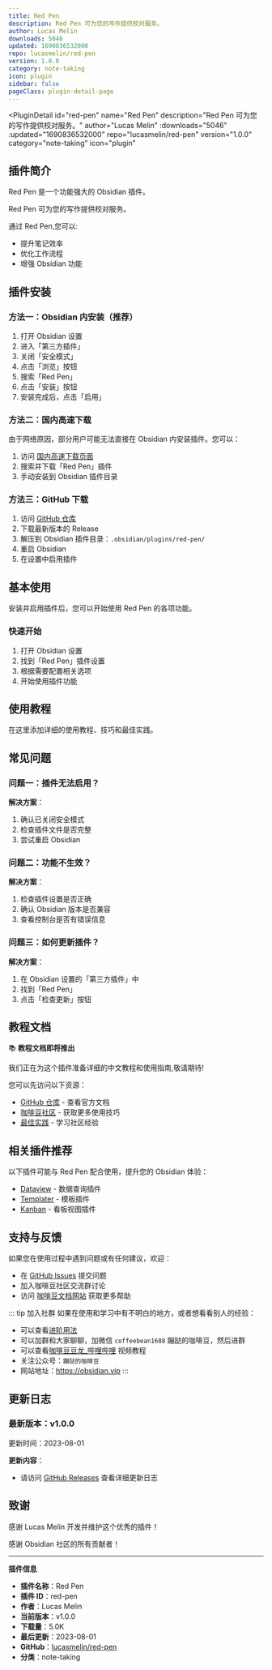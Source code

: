 ```yaml
---
title: Red Pen
description: Red Pen 可为您的写作提供校对服务。
author: Lucas Melin
downloads: 5046
updated: 1690836532000
repo: lucasmelin/red-pen
version: 1.0.0
category: note-taking
icon: plugin
sidebar: false
pageClass: plugin-detail-page
---
```


<PluginDetail
  id="red-pen"
  name="Red Pen"
  description="Red Pen 可为您的写作提供校对服务。"
  author="Lucas Melin"
  :downloads="5046"
  :updated="1690836532000"
  repo="lucasmelin/red-pen"
  version="1.0.0"
  category="note-taking"
  icon="plugin"
>

<!-- AUTO_GENERATED_START -->
## 插件简介

Red Pen 是一个功能强大的 Obsidian 插件。

Red Pen 可为您的写作提供校对服务。

通过 Red Pen,您可以:

- 提升笔记效率
- 优化工作流程
- 增强 Obsidian 功能

<!-- AUTO_GENERATED_END -->

<!-- AUTO_GENERATED_START -->
## 插件安装

### 方法一：Obsidian 内安装（推荐）

1. 打开 Obsidian 设置
2. 进入「第三方插件」
3. 关闭「安全模式」
4. 点击「浏览」按钮
5. 搜索「Red Pen」
6. 点击「安装」按钮
7. 安装完成后，点击「启用」

### 方法二：国内高速下载

由于网络原因，部分用户可能无法直接在 Obsidian 内安装插件。您可以：

1. 访问 [国内高速下载页面](/zh/documentation/obsidian-plugins-download.html)
2. 搜索并下载「Red Pen」插件
3. 手动安装到 Obsidian 插件目录

### 方法三：GitHub 下载

1. 访问 [GitHub 仓库](https://github.com/lucasmelin/red-pen)
2. 下载最新版本的 Release
3. 解压到 Obsidian 插件目录：`.obsidian/plugins/red-pen/`
4. 重启 Obsidian
5. 在设置中启用插件

## 基本使用

安装并启用插件后，您可以开始使用 Red Pen 的各项功能。

### 快速开始

1. 打开 Obsidian 设置
2. 找到「Red Pen」插件设置
3. 根据需要配置相关选项
4. 开始使用插件功能

<!-- AUTO_GENERATED_END -->

<!-- CUSTOM_CONTENT_START:tutorial -->
## 使用教程

在这里添加详细的使用教程、技巧和最佳实践。

<!-- CUSTOM_CONTENT_END:tutorial -->

<!-- SHARED_CONTENT_START -->
## 常见问题

### 问题一：插件无法启用？

**解决方案**：
1. 确认已关闭安全模式
2. 检查插件文件是否完整
3. 尝试重启 Obsidian

### 问题二：功能不生效？

**解决方案**：
1. 检查插件设置是否正确
2. 确认 Obsidian 版本是否兼容
3. 查看控制台是否有错误信息

### 问题三：如何更新插件？

**解决方案**：
1. 在 Obsidian 设置的「第三方插件」中
2. 找到「Red Pen」
3. 点击「检查更新」按钮

## 教程文档

📚 **教程文档即将推出**

我们正在为这个插件准备详细的中文教程和使用指南,敬请期待!

您可以先访问以下资源：
- [GitHub 仓库](https://github.com/lucasmelin/red-pen) - 查看官方文档
- [咖啡豆社区](/zh/bases/) - 获取更多使用技巧
- [最佳实践](/zh/best-practices/) - 学习社区经验

## 相关插件推荐

以下插件可能与 Red Pen 配合使用，提升您的 Obsidian 体验：

- [Dataview](/zh/plugins/dataview.html) - 数据查询插件
- [Templater](/zh/plugins/templater-obsidian.html) - 模板插件
- [Kanban](/zh/plugins/obsidian-kanban.html) - 看板视图插件

## 支持与反馈

如果您在使用过程中遇到问题或有任何建议，欢迎：

- 在 [GitHub Issues](https://github.com/lucasmelin/red-pen/issues) 提交问题
- 加入咖啡豆社区交流群讨论
- 访问 [咖啡豆文档网站](https://obsidian.vip) 获取更多帮助

::: tip 加入社群
如果在使用和学习中有不明白的地方，或者想看看别人的经验：
- 可以查看[进阶用法](/zh/advanced)
- 可以加群和大家聊聊，加微信 `coffeebean1688` 蹦跶的咖啡豆，然后进群
- 可以查看[咖啡豆豆龙_哔哩哔哩](https://space.bilibili.com/618777356) 视频教程
- 关注公众号：`蹦跶的咖啡豆`
- 网站地址：https://obsidian.vip
:::
<!-- SHARED_CONTENT_END -->

<!-- AUTO_GENERATED_START -->
## 更新日志

### 最新版本：v1.0.0

更新时间：2023-08-01

**更新内容**：
- 请访问 [GitHub Releases](https://github.com/lucasmelin/red-pen/releases) 查看详细更新日志

## 致谢

感谢 Lucas Melin 开发并维护这个优秀的插件！

感谢 Obsidian 社区的所有贡献者！

---

**插件信息**
- **插件名称**：Red Pen
- **插件 ID**：red-pen
- **作者**：Lucas Melin
- **当前版本**：v1.0.0
- **下载量**：5.0K
- **最后更新**：2023-08-01
- **GitHub**：[lucasmelin/red-pen](https://github.com/lucasmelin/red-pen)
- **分类**：note-taking
<!-- AUTO_GENERATED_END -->

</PluginDetail>

